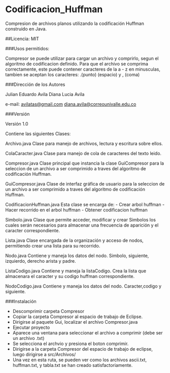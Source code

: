 # Codificacion_Huffman
Compresion de archivos planos utilizando la codificación Huffman construido en Java.

##Licencia: MIT 

###Usos permitidos:

Compresor se puede utilizar para cargar un archivo y comprirlo, segun
el algoritmo de codificacion definido. Para que el archivo se comprima correctamente,
este puede contener caracteres de la a - z en minusculas, tambien se aceptan los
caracteres: .(punto)  (espacio) y , (coma)

###Dirección de los Autores

Julian Eduardo Avila
Diana Lucia Avila


e-mail: avilatas@gmail.com
	diana.avila@correounivalle.edu.co

###Versión 

Versión 1.0 

Contiene las siguientes Clases:

Archivo.java			Clase para manejo de archivos, lectura y escritura sobre ellos.

ColaCaracter.java		Clase para manejo de cola de caracteres del texto leido.

Compresor.java			Clase principal que instancia la clase GuiCompresor
				para la seleccion de un archivo a ser comprimido
				a traves del algoritmo de codificación Huffman.

GuiCompresor.java		Clase de interfaz gráfica de usuario
				para la seleccion de un archivo a ser comprimido
				a traves del algoritmo de codificación Huffman.

CodificacionHuffman.java	Esta clase se encarga de:
				- Crear arbol huffman
				- Hacer recorrido en el arbol huffman
				- Obtener codificacion huffman

Simbolo.java			Clase que permite acceder, modificar y crear Simbolos
  				los cuales serán necesarios para almacenar una frecuencia de aparición
  				y el caracter correspondiente.

Lista.java			Clase encargada de la organización y acceso de nodos, permitiendo crear una lista para
 				su recorrido. 

Nodo.java			Contiene y maneja los datos del nodo. 
 				Simbolo, siguiente, izquierdo, derecho
 				arista y padre.

ListaCodigo.java		Contiene y maneja la listaCodigo. Crea la lista
 				que almacenara el caracter y su codigo huffman correspondiente.

NodoCodigo.java			Contiene y maneja los datos del nodo. 
 				Caracter,codigo y siguiente.



###Instalación 

- Descomprimir carpeta Compresor
- Copiar la carpeta Compresor al espacio de trabajo de Eclipse.
- Dirigirse al paquete Gui, localizar el archivo Compresor.java 
- Ejecutar proyecto
- Aparece una ventana para seleccionar el archivo a comprimir (debe ser un archivo .txt)
- Se selecciona el archvio y presiona el boton comprimir.
- Dirigirse a la carpeta Compresor del espacio de trabajo de eclipse, luego
  dirigirse a src/Archivos/ 
- Una vez en esta ruta, se pueden ver como los archivos ascii.txt, huffman.txt,
  y tabla.txt se han creado satisfactoriamente.